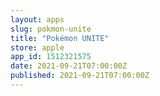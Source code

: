 ```yaml
---
layout: apps
slug: pokmon-unite
title: "Pokémon UNITE"
store: apple
app_id: 1512321575
date: 2021-09-21T07:00:00Z
published: 2021-09-21T07:00:00Z
---
```

